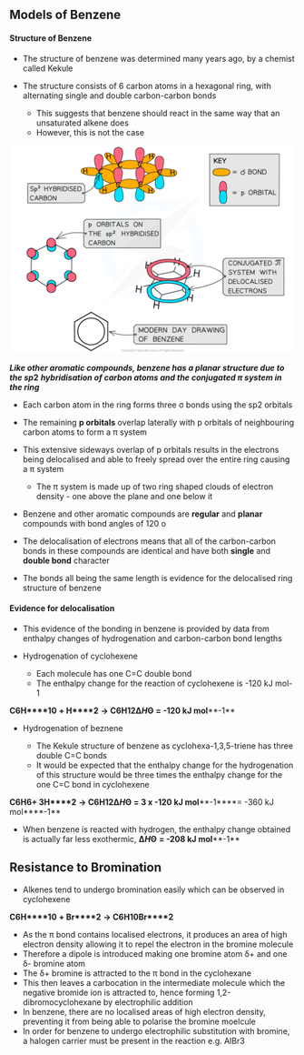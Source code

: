 ## Models of Benzene

#### Structure of Benzene

* The structure of benzene was determined many years ago, by a chemist called Kekule
* The structure consists of 6 carbon atoms in a hexagonal ring, with alternating single and double carbon-carbon bonds

  + This suggests that benzene should react in the same way that an unsaturated alkene does
  + However, this is not the case

![Structure of benzene, downloadable AS & A Level Chemistry revision notes](7.4.1-Structure-of-benzene.png)

***Like other aromatic compounds, benzene has a planar structure due to the sp*****2** ***hybridisation of carbon atoms and the conjugated π system in the ring***

* Each carbon atom in the ring forms three σ bonds using the sp2 orbitals
* The remaining **p orbitals** overlap laterally with p orbitals of neighbouring carbon atoms to form a π system
* This extensive sideways overlap of p orbitals results in the electrons being delocalised and able to freely spread over the entire ring causing a π system

  + The π system is made up of two ring shaped clouds of electron density - one above the plane and one below it
* Benzene and other aromatic compounds are **regular** and **planar** compounds with bond angles of 120 o
* The delocalisation of electrons means that all of the carbon-carbon bonds in these compounds are identical and have both **single** and **double bond** character
* The bonds all being the same length is evidence for the delocalised ring structure of benzene

#### Evidence for delocalisation

* This evidence of the bonding in benzene is provided by data from enthalpy changes of hydrogenation and carbon-carbon bond lengths
* Hydrogenation of cyclohexene

  + Each molecule has one C=C double bond
  + The enthalpy change for the reaction of cyclohexene is -120 kJ mol-1

**C****6****H****10** **+ H****2** **→ C****6****H****12****Δ*****H*****Θ** **= -120 kJ mol****-1**

* Hydrogenation of beznene

  + The Kekule structure of benzene as cyclohexa-1,3,5-triene has three double C=C bonds
  + It would be expected that the enthalpy change for the hydrogenation of this structure would be three times the enthalpy change for the one C=C bond in cyclohexene

**C****6****H****6****+ 3H****2** **→ C****6****H****12****Δ*****H*****Θ** **= 3 x -120 kJ mol****-1****= -360 kJ mol****-1**

* When benzene is reacted with hydrogen, the enthalpy change obtained is actually far less exothermic, **Δ*****H*****Θ** **= -208 kJ mol****-1**

## Resistance to Bromination

* Alkenes tend to undergo bromination easily which can be observed in cyclohexene

**C****6****H****10** **+ Br****2** **→ C****6****H****10****Br****2**

* As the π bond contains localised electrons, it produces an area of high electron density allowing it to repel the electron in the bromine molecule
* Therefore a dipole is introduced making one bromine atom δ+ and one δ- bromine atom
* The δ+ bromine is attracted to the π bond in the cyclohexane
* This then leaves a carbocation in the intermediate molecule which the negative bromide ion is attracted to, hence forming 1,2-dibromocyclohexane by electrophilic addition
* In benzene, there are no localised areas of high electron density, preventing it from being able to polarise the bromine moelcule
* In order for benzene to undergo electrophilic substitution with bromine, a halogen carrier must be present in the reaction e.g. AlBr3